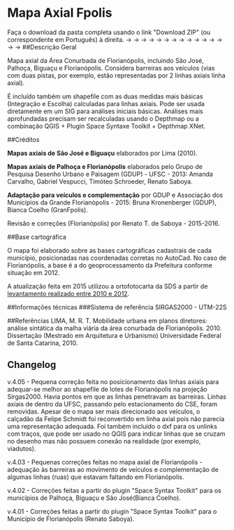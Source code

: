 # Mapa Axial Fpolis
Faça o download da pasta completa usando o link "Download ZIP" (ou correspondente em Português) à direita. → → → → → → → → → → → → → → → 
##Descrição Geral

Mapa axial da Área Conurbada de Florianópolis, incluindo São José, Palhoça, Biguaçu e Florianópolis. Considera barreiras aos veículos (vias com duas pistas, por exemplo, estão representadas por 2 linhas axiais linha axial).

É incluído também um shapefile com as duas medidas mais básicas (Integração e Escolha) calculadas para linhas axiais. Pode ser usada diretamente em um SIG para análises iniciais básicas. Análises mais aprofundadas precisam ser recalculadas usando o Depthmap ou a combinação QGIS + Plugin Space Syntaxe Toolkit + Depthmap XNet.

##Créditos

**Mapas axiais de São José e Biguaçu** elaborados por Lima (2010).

**Mapas axiais de Palhoça e Florianópolis** elaborados pelo Grupo de Pesquisa Desenho Urbano e Paisagem (GDUP) - UFSC - 2013: Amanda Carvalho, Gabriel Vespucci, Timóteo Schroeder, Renato Saboya.

**Adaptação para veículos e complementação** por GDUP e Associação dos Municípios da Grande Florianópolis - 2015: Bruna Kronenberger (GDUP), Bianca Coelho (GranFpolis).

Revisão e correções (Florianópolis) por Renato T. de Saboya - 2015-2016.

##Base cartográfica

O mapa foi elaborado sobre as bases cartográficas cadastrais de cada município, posicionadas nas coordenadas corretas no AutoCad. No caso de Florianópolis, a base é a do geoprocessamento da Prefeitura conforme situação em 2012.

A atualização feita em 2015 utilizou a ortofotocarta da SDS a partir de [levantamento realizado entre 2010 e 2012](http://sc.gov.br/mais-sobre-meio-ambiente/384-municipios-da-grande-florianopolis-recebem-o-levantamento-aerofotogrametrico).

##Informações técnicas
###Sistema de referência
SIRGAS2000 - UTM-22S

##Referências
LIMA, M. R. T. Mobilidade urbana em planos diretores: análise sintática da malha viária da área conurbada de Florianópolis. 2010. Dissertação (Mestrado em Arquitetura e Urbanismo) Universidade Federal de Santa Catarina, 2010. 

## Changelog
v.4.05 - Pequena correção feita no posicionamento das linhas axiais para adequar-se melhor ao shapefile de lotes de Florianópolis na projeção Sirgas2000. Havia pontos em que as linhas penetravam as barreiras. Linhas axiais de dentro da UFSC, passando pelo estacionamento do CSE, foram removidas. Apesar de o mapa ser mais direcionado aos veículos, o calçadão da Felipe Schmidt foi reconvertido em linha axial pois não parecia uma representação adequada. Foi também incluído o dxf para os unlinks com traços, que pode ser usado no QGIS para indicar linhas que se cruzam no desenho mas não possuem conexão na realidade (por exemplo, viadutos).

v.4.03 - Pequenas correções feitas no mapa axial de Florianópolis - adequação às barreiras ao movimento de veículos e complementação de algumas linhas (ruas) que estavam faltando em Florianópolis.

v.4.02 - Correções feitas a partir do plugin "Space Syntax Toolkit" para os municípios de Palhoça, Biguaçu e São José(Bianca Coelho).

v.4.01 - Correções feitas a partir do plugin "Space Syntax Toolkit" para o Município de Florianópolis (Renato Saboya).